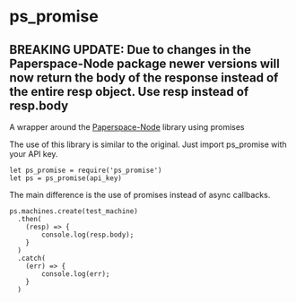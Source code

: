 # ps_promise
## BREAKING UPDATE: Due to changes in the Paperspace-Node package newer versions will now return the body of the response instead of the entire resp object. Use resp instead of resp.body 
A wrapper around the [Paperspace-Node](https://github.com/Paperspace/paperspace-node) library using promises

The use of this library is similar to the original. Just import ps_promise with your API key.

```ecmascript 6
let ps_promise = require('ps_promise')
let ps = ps_promise(api_key)
```
The main difference is the use of promises instead of async callbacks. 

```ecmascript 6
ps.machines.create(test_machine)
  .then(
    (resp) => {
        console.log(resp.body);
    }
  )
  .catch(
    (err) => {
        console.log(err);
    }
  )
```

